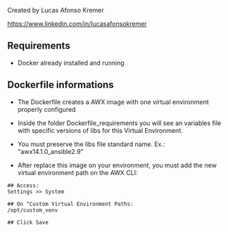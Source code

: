Created by Lucas Afonso Kremer

https://www.linkedin.com/in/lucasafonsokremer

Requirements
------------

* Docker already installed and running

Dockerfile informations
-----------------------

* The Dockerfile creates a AWX image with one virtual environment properly configured

* Inside the folder Dockerfile_requirements you will see an variables file with specific versions of libs for this Virtual Environment.

* You must preserve the libs file standard name. Ex.: "awx14.1.0_ansible2.9"

* After replace this image on your environment, you must add the new virtual environment path on the AWX CLI:

```
## Access:
Settings >> System

## On "Custom Virtual Environment Paths:
/opt/custom_venv

## Click Save 
```
